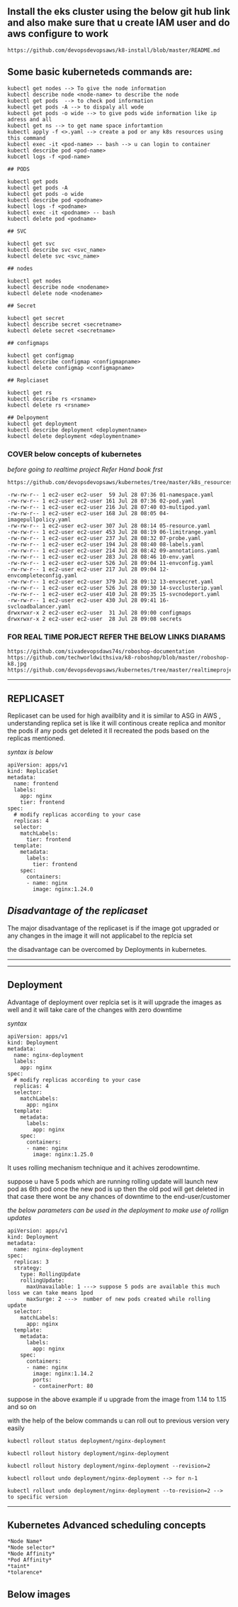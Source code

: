 ## Install the eks cluster using the below git hub link and also make sure that u create IAM user and do aws configure to work
```
https://github.com/devopsdevopsaws/k8-install/blob/master/README.md
```

## Some basic kuberneteds commands are:
```
kubectl get nodes --> To give the node information 
kubectl describe node <node-name> to describe the node 
kubectl get pods  --> to check pod information
kubectl get pods -A --> to dispaly all wode
kubectl get pods -o wide --> to give pods wide information like ip adress and all
kubectl get ns --> to get name space infortamtion 
kubectl apply -f <>.yaml --> create a pod or any k8s resources using this command
kubectl exec -it <pod-name> -- bash --> u can login to container
kubectl describe pod <pod-name>
kubcetl logs -f <pod-name>

## PODS

kubectl get pods
kubectl get pods -A
kubectl get pods -o wide
kubectl describe pod <podname>
kubectl logs -f <podname>
kubectl exec -it <podname> -- bash
kubectl delete pod <podname>

## SVC

kubectl get svc
kubectl describe svc <svc_name>
kubectl delete svc <svc_name>

## nodes

kubectl get nodes
kubectl describe node <nodename>
kubectl delete node <nodename>

## Secret

kubectl get secret
kubectl describe secret <secretname>
kubectl delete secret <secretname>

## configmaps

kubectl get configmap
kubectl describe configmap <configmapname>
kubectl delete configmap <configmapname>

## Replciaset

kubectl get rs
kubectl describe rs <rsname>
kubectl delete rs <rsname>

## Delpoyment
kubectl get deployment
kubectl describe deployment <deploymentname>
kubectl delete deployment <deploymentname>
```
### COVER below concepts of kubernetes 
*before going to realtime project*
*Refer Hand book frst*
```
https://github.com/devopsdevopsaws/kubernetes/tree/master/k8s_resources

-rw-rw-r-- 1 ec2-user ec2-user  59 Jul 28 07:36 01-namespace.yaml
-rw-rw-r-- 1 ec2-user ec2-user 161 Jul 28 07:36 02-pod.yaml
-rw-rw-r-- 1 ec2-user ec2-user 216 Jul 28 07:40 03-multipod.yaml
-rw-rw-r-- 1 ec2-user ec2-user 168 Jul 28 08:05 04-imagepullpolicy.yaml
-rw-rw-r-- 1 ec2-user ec2-user 307 Jul 28 08:14 05-resource.yaml
-rw-rw-r-- 1 ec2-user ec2-user 453 Jul 28 08:19 06-limitrange.yaml
-rw-rw-r-- 1 ec2-user ec2-user 237 Jul 28 08:32 07-probe.yaml
-rw-rw-r-- 1 ec2-user ec2-user 194 Jul 28 08:40 08-labels.yaml
-rw-rw-r-- 1 ec2-user ec2-user 214 Jul 28 08:42 09-annotations.yaml
-rw-rw-r-- 1 ec2-user ec2-user 283 Jul 28 08:46 10-env.yaml
-rw-rw-r-- 1 ec2-user ec2-user 526 Jul 28 09:04 11-envconfig.yaml
-rw-rw-r-- 1 ec2-user ec2-user 217 Jul 28 09:04 12-envcompleteconfig.yaml
-rw-rw-r-- 1 ec2-user ec2-user 379 Jul 28 09:12 13-envsecret.yaml
-rw-rw-r-- 1 ec2-user ec2-user 526 Jul 28 09:30 14-svcclusterip.yaml
-rw-rw-r-- 1 ec2-user ec2-user 410 Jul 28 09:35 15-svcnodeport.yaml
-rw-rw-r-- 1 ec2-user ec2-user 430 Jul 28 09:41 16-svcloadbalancer.yaml
drwxrwxr-x 2 ec2-user ec2-user  31 Jul 28 09:00 configmaps
drwxrwxr-x 2 ec2-user ec2-user  28 Jul 28 09:08 secrets

```

### FOR REAL TIME PORJECT REFER THE BELOW LINKS DIARAMS

```
https://github.com/sivadevopsdaws74s/roboshop-documentation
https://github.com/techworldwithsiva/k8-roboshop/blob/master/roboshop-k8.jpg
https://github.com/devopsdevopsaws/kubernetes/tree/master/realtimeproject

```
---------------------------------------------------------------------------------------
## REPLICASET

Replicaset can be used for high availblity and it is similar to ASG in AWS , understanding replica set is like it will continous create replica and monitor the pods if any pods get deleted it ll recreated the pods based on the replicas mentioned. 

*syntax is below*

```
apiVersion: apps/v1
kind: ReplicaSet
metadata:
  name: frontend
  labels:
    app: nginx
    tier: frontend
spec:
  # modify replicas according to your case
  replicas: 4
  selector:
    matchLabels:
      tier: frontend
  template:
    metadata:
      labels:
        tier: frontend
    spec:
      containers:
      - name: nginx
        image: nginx:1.24.0

```

*Disadvantage of the replicaset*
--------------------------------

The major disadvantage of the replicaset is if the image got upgraded or any changes in the image it will not applicabel to the replcia set 

the disadvantage can be overcomed by Deployments in kubernetes.

-------------------------------------------------------------------------------

--------------------------------------------------------------------------------
## Deployment

Advantage of deployment over replcia set is it will upgrade the images as well and it will take care of the changes with zero downtime

*syntax*
```
apiVersion: apps/v1
kind: Deployment
metadata:
  name: nginx-deployment
  labels:
    app: nginx
spec:
  # modify replicas according to your case
  replicas: 4
  selector:
    matchLabels:
      app: nginx
  template:
    metadata:
      labels:
        app: nginx
    spec:
      containers:
      - name: nginx
        image: nginx:1.25.0

```

It uses rolling mechanism technique and it achives zerodowntime.

suppose u have 5 pods which are running rolling update will launch new pod as 6th pod once the new pod is up then the old pod will get deleted in that case there wont be any chances of downtime to the end-user/customer

*the below parameters can be used in the deployment to make use of rollign updates*
```
apiVersion: apps/v1
kind: Deployment
metadata:
  name: nginx-deployment
spec:
  replicas: 3
  strategy:
    type: RollingUpdate
    rollingUpdate:
      maxUnavailable: 1 ---> suppose 5 pods are available this much loss we can take means 1pod
      maxSurge: 2 --->  number of new pods created while rolling update
  selector:
    matchLabels:
      app: nginx
  template:
    metadata:
      labels:
        app: nginx
    spec:
      containers:
      - name: nginx
        image: nginx:1.14.2
        ports:
        - containerPort: 80
```

suppose in the above example if u upgrade from the image from 1.14 to 1.15 and so on

with the help of the below commands u can roll out to previous version very easily 

```
kubectl rollout status deployment/nginx-deployment

kubectl rollout history deployment/nginx-deployment

kubectl rollout history deployment/nginx-deployment --revision=2

kubectl rollout undo deployment/nginx-deployment --> for n-1

kubectl rollout undo deployment/nginx-deployment --to-revision=2 --> to specific version
```

------------------------------------------------------------------------------------------------

## Kubernetes Advanced scheduling concepts
```
*Node Name*
*Node selector*
*Node Affinity*
*Pod Affinity*
*taint*
*tolarence*
```
Below images
------------
